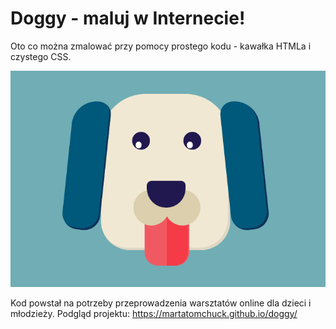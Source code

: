 # Doggy - maluj w Internecie!

Oto co można zmalować przy pomocy prostego kodu - kawałka HTMLa i czystego CSS.

![doggy](DOGGY.png)

Kod powstał na potrzeby przeprowadzenia warsztatów online dla dzieci i młodzieży.
Podgląd projektu: https://martatomchuck.github.io/doggy/
